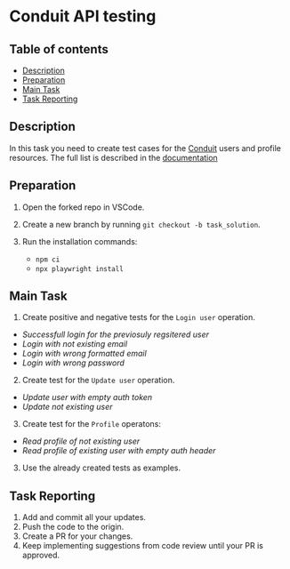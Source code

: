 # Conduit API testing

## Table of contents

- [Description](#description)
- [Preparation](#preparation)
- [Main Task](#main-task)
- [Task Reporting](#task-reporting)

## Description

In this task you need to create test cases for the [Conduit](https://conduit.mate.academy/) users and profile resources. The full list is described in the [documentation](https://documenter.getpostman.com/view/22790481/2sB2j1iY5B)

## Preparation

1. Open the forked repo in VSCode.
2. Create a new branch by running `git checkout -b task_solution`.
3. Run the installation commands:

    - `npm ci`
    - `npx playwright install`


## Main Task

1. Create positive and negative tests for the `Login user` operation. 
- *Successfull login for the previosuly regsitered user*
- *Login with not existing email*
- *Login with wrong formatted email*
- *Login with wrong password*
2. Create test for the `Update user` operation.
- *Update user with empty auth token*
- *Update not existing user*
3. Create test for the `Profile` operatons:
- *Read profile of not existing user*
- *Read profile of existing user with empty auth header*
3. Use the already created tests as examples.

## Task Reporting

1. Add and commit all your updates.
2. Push the code to the origin.
3. Create a PR for your changes.
4. Keep implementing suggestions from code review until your PR is approved.
